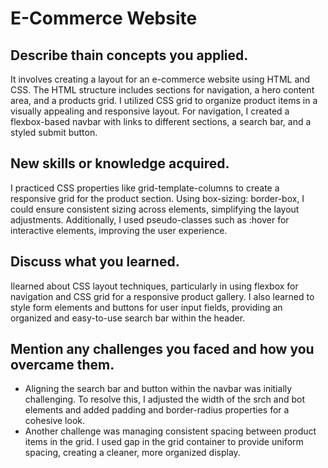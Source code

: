 # E-Commerce Website
 ## Describe thain concepts you applied.
  It involves creating a layout for an e-commerce website using HTML and CSS. The HTML structure includes sections for navigation, a hero content area, and a products grid. I utilized CSS grid to organize product items in a visually appealing and responsive layout. For navigation, I created a flexbox-based navbar with links to different sections, a search bar, and a styled submit button.
 ## New skills or knowledge acquired.
  I practiced CSS properties like grid-template-columns to create a responsive grid for the product section. Using box-sizing: border-box, I could ensure consistent sizing across elements, simplifying the layout adjustments. Additionally, I used pseudo-classes such as :hover for interactive elements, improving the user experience.
 ## Discuss what you learned.
  Ilearned about CSS layout techniques, particularly in using flexbox for navigation and CSS grid for a responsive product gallery. I also learned to style form elements and buttons for user input fields, providing an organized and easy-to-use search bar within the header.
 ## Mention any challenges you faced and how you overcame them.
  - Aligning the search bar and button within the navbar was initially challenging. To resolve this, I adjusted the width of the srch and bot elements and added padding and border-radius properties for a cohesive look.
  - Another challenge was managing consistent spacing between product items in the grid. I used gap in the grid container to provide uniform spacing, creating a cleaner, more organized display.